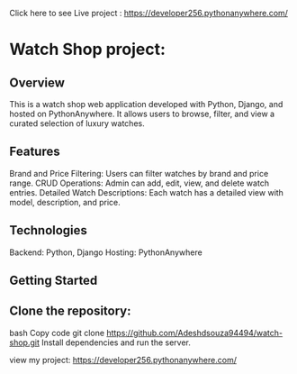 Click here to  see Live project :   https://developer256.pythonanywhere.com/


# Watch Shop project:

## Overview
This is a watch shop web application developed with Python, Django, and hosted on PythonAnywhere. It allows users to browse, filter, and view a curated selection of luxury watches.

## Features
Brand and Price Filtering: Users can filter watches by brand and price range.
CRUD Operations: Admin can add, edit, view, and delete watch entries.
Detailed Watch Descriptions: Each watch has a detailed view with model, description, and price.

## Technologies
Backend: Python, Django
Hosting: PythonAnywhere

## Getting Started
## Clone the repository:
bash
Copy code
git clone https://github.com/Adeshdsouza94494/watch-shop.git
Install dependencies and run the server.

view my project: 
https://developer256.pythonanywhere.com/

